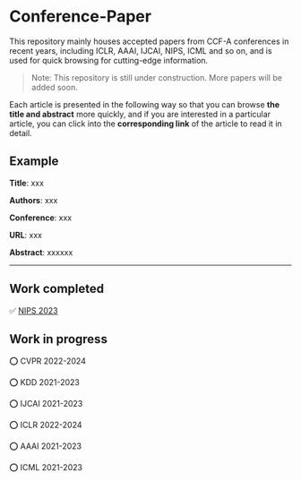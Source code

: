 # Conference-Paper
This repository mainly houses accepted papers from CCF-A conferences in recent years, including ICLR, AAAI, IJCAI, NIPS, ICML and so on, and is used for quick browsing for cutting-edge information.

> Note: This repository is still under construction. More papers will be added soon.

Each article is presented in the following way so that you can browse **the title and abstract** more quickly, and if you are interested in a particular article, you can click into the **corresponding link** of the article to read it in detail.



## Example

**Title**: xxx

**Authors**: xxx

**Conference**:  xxx

**URL**: xxx

**Abstract**: xxxxxx

----



## Work completed

:white_check_mark: [NIPS 2023](NIPS/2023/)



## Work in progress

:o: CVPR 2022-2024

:o: KDD 2021-2023

:o: IJCAI 2021-2023

:o: ICLR 2022-2024

:o: AAAI 2021-2023

:o: ICML 2021-2023